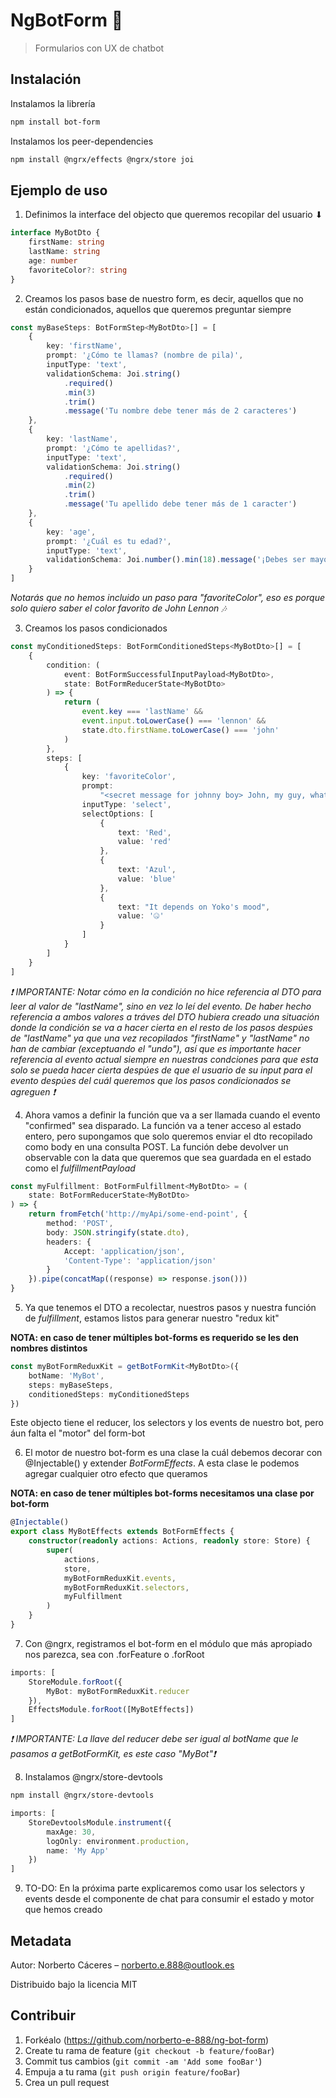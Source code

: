 # NgBotForm 🤖

> Formularios con UX de chatbot

<!-- ![](header.png) -->

## Instalación

Instalamos la librería

```sh
npm install bot-form
```

Instalamos los peer-dependencies

```sh
npm install @ngrx/effects @ngrx/store joi
```

## Ejemplo de uso

1. Definimos la interface del objecto que queremos recopilar del usuario ⬇

```typescript
interface MyBotDto {
	firstName: string
	lastName: string
	age: number
	favoriteColor?: string
}
```

2. Creamos los pasos base de nuestro form, es decir, aquellos que no están condicionados, aquellos que queremos preguntar siempre

```typescript
const myBaseSteps: BotFormStep<MyBotDto>[] = [
	{
		key: 'firstName',
		prompt: '¿Cómo te llamas? (nombre de pila)',
		inputType: 'text',
		validationSchema: Joi.string()
			.required()
			.min(3)
			.trim()
			.message('Tu nombre debe tener más de 2 caracteres')
	},
	{
		key: 'lastName',
		prompt: '¿Cómo te apellidas?',
		inputType: 'text',
		validationSchema: Joi.string()
			.required()
			.min(2)
			.trim()
			.message('Tu apellido debe tener más de 1 caracter')
	},
	{
		key: 'age',
		prompt: '¿Cuál es tu edad?',
		inputType: 'text',
		validationSchema: Joi.number().min(18).message('¡Debes ser mayor de edad!')
	}
]
```

_Notarás que no hemos incluido un paso para "favoriteColor", eso es porque solo quiero saber el color favorito de John Lennon 🎶_

3. Creamos los pasos condicionados

```typescript
const myConditionedSteps: BotFormConditionedSteps<MyBotDto>[] = [
	{
		condition: (
			event: BotFormSuccessfulInputPayload<MyBotDto>,
			state: BotFormReducerState<MyBotDto>
		) => {
			return (
				event.key === 'lastName' &&
				event.input.toLowerCase() === 'lennon' &&
				state.dto.firstName.toLowerCase() === 'john'
			)
		},
		steps: [
			{
				key: 'favoriteColor',
				prompt:
					"<secret message for johnny boy> John, my guy, what's yer favorite colour mate?",
				inputType: 'select',
				selectOptions: [
					{
						text: 'Red',
						value: 'red'
					},
					{
						text: 'Azul',
						value: 'blue'
					},
					{
						text: "It depends on Yoko's mood",
						value: '🤐'
					}
				]
			}
		]
	}
]
```

_❗ IMPORTANTE: Notar cómo en la condición no hice referencia al DTO para leer al valor de "lastName", sino en vez lo leí del evento. De haber hecho referencia a ambos valores a tráves del DTO hubiera creado una situación donde la condición se va a hacer cierta en el resto de los pasos despúes de "lastName" ya que una vez recopilados "firstName" y "lastName" no han de cambiar (exceptuando el "undo"), así que es importante hacer referencia al evento actual siempre en nuestras condciones para que esta solo se pueda hacer cierta despúes de que el usuario de su input para el evento despúes del cuál queremos que los pasos condicionados se agreguen ❗_

4. Ahora vamos a definir la función que va a ser llamada cuando el evento "confirmed" sea disparado. La función va a tener acceso al estado entero, pero supongamos que solo queremos enviar el dto recopilado como body en una consulta POST. La función debe devolver un observable con la data que queremos que sea guardada en el estado como el _fulfillmentPayload_

```typescript
const myFulfillment: BotFormFulfillment<MyBotDto> = (
	state: BotFormReducerState<MyBotDto>
) => {
	return fromFetch('http://myApi/some-end-point', {
		method: 'POST',
		body: JSON.stringify(state.dto),
		headers: {
			Accept: 'application/json',
			'Content-Type': 'application/json'
		}
	}).pipe(concatMap((response) => response.json()))
}
```

5. Ya que tenemos el DTO a recolectar, nuestros pasos y nuestra función de _fulfillment_, estamos listos para generar nuestro "redux kit"

**NOTA: en caso de tener múltiples bot-forms es requerido se les den nombres distintos**

```typescript
const myBotFormReduxKit = getBotFormKit<MyBotDto>({
	botName: 'MyBot',
	steps: myBaseSteps,
	conditionedSteps: myConditionedSteps
})
```

Este objecto tiene el reducer, los selectors y los events de nuestro bot, pero áun falta el "motor" del form-bot

6. El motor de nuestro bot-form es una clase la cuál debemos decorar con @Injectable() y extender _BotFormEffects_. A esta clase le podemos agregar cualquier otro efecto que queramos

**NOTA: en caso de tener múltiples bot-forms necesitamos una clase por bot-form**

```typescript
@Injectable()
export class MyBotEffects extends BotFormEffects {
	constructor(readonly actions: Actions, readonly store: Store) {
		super(
			actions,
			store,
			myBotFormReduxKit.events,
			myBotFormReduxKit.selectors,
			myFulfillment
		)
	}
}
```

7. Con @ngrx, registramos el bot-form en el módulo que más apropiado nos parezca, sea con .forFeature o .forRoot

```typescript
imports: [
	StoreModule.forRoot({
		MyBot: myBotFormReduxKit.reducer
	}),
	EffectsModule.forRoot([MyBotEffects])
]
```

_❗ IMPORTANTE: La llave del reducer debe ser igual al botName que le pasamos a getBotFormKit, es este caso "MyBot"❗_

8. Instalamos @ngrx/store-devtools

```sh
npm install @ngrx/store-devtools
```

```typescript
imports: [
	StoreDevtoolsModule.instrument({
		maxAge: 30,
		logOnly: environment.production,
		name: 'My App'
	})
]
```

9. TO-DO: En la próxima parte explicaremos como usar los selectors y events desde el componente de chat para consumir el estado y motor que hemos creado

## Metadata

Autor: Norberto Cáceres – norberto.e.888@outlook.es

Distribuido bajo la licencia MIT

## Contribuir

1. Forkéalo (https://github.com/norberto-e-888/ng-bot-form)
2. Create tu rama de feature (`git checkout -b feature/fooBar`)
3. Commit tus cambios (`git commit -am 'Add some fooBar'`)
4. Empuja a tu rama (`git push origin feature/fooBar`)
5. Crea un pull request
